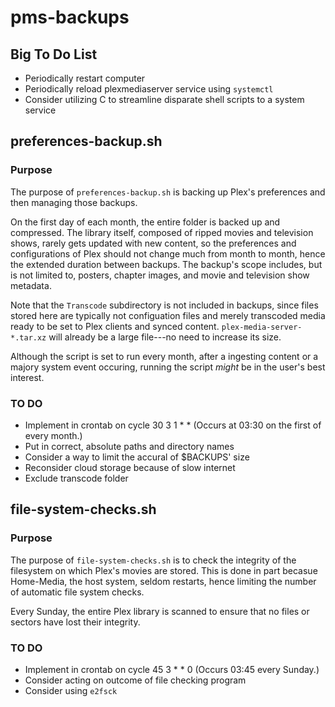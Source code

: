 # pms-backups

## Big To Do List
* Periodically restart computer
* Periodically reload plexmediaserver service using `systemctl`
* Consider utilizing C to streamline disparate shell scripts to a system service

## preferences-backup.sh

### Purpose
The purpose of `preferences-backup.sh` is backing up Plex's preferences and then managing those backups.

On the first day of each month, the entire folder is backed up and compressed. The library itself, composed of ripped movies and television shows, rarely gets updated with new content, so the preferences and configurations of Plex should not change much from month to month, hence the extended duration between backups. The backup's scope includes, but is not limited to, posters, chapter images, and movie and television show metadata.

Note that the `Transcode` subdirectory is not included in backups, since files stored here are typically not configuation files and merely transcoded media ready to be set to Plex clients and synced content. `plex-media-server-*.tar.xz` will already be a large file---no need to increase its size.

Although the script is set to run every month, after a ingesting content or a majory system event occuring, running the script *might* be in the user's best interest.

### TO DO 
* Implement in crontab on cycle 30 3 1 * * (Occurs at 03:30 on the first of every month.)
* Put in correct, absolute paths and directory names
* Consider a way to limit the accural of $BACKUPS' size
* Reconsider cloud storage because of slow internet
* Exclude transcode folder

## file-system-checks.sh

### Purpose
The purpose of `file-system-checks.sh` is to check the integrity of the filesystem on which Plex's movies are stored. This is done in part becasue Home-Media, the host system, seldom restarts, hence limiting the number of automatic file system checks.

Every Sunday, the entire Plex library is scanned to ensure that no files or sectors have lost their integrity.

### TO DO
* Implement in crontab on cycle 45 3 * * 0 (Occurs 03:45 every Sunday.)
* Consider acting on outcome of file checking program
* Consider using `e2fsck`